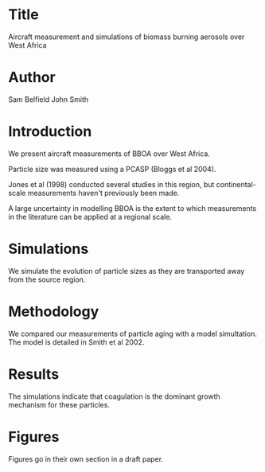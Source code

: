 # Title
Aircraft measurement and simulations  of biomass burning aerosols 
over West Africa

# Author
Sam Belfield
John Smith

# Introduction
We present aircraft measurements of BBOA over West Africa.

Particle size was measured using a PCASP (Bloggs et al 2004).

Jones et al (1998) conducted several studies in this region,
but continental-scale measurements haven't previously been made.

A large uncertainty in modelling BBOA is the extent to which
measurements in the literature can be applied at a regional scale.

# Simulations
We simulate the evolution of particle sizes as they are transported 
away from the source region.

# Methodology
We compared our measurements of particle aging with a model simultation.
The model is detailed in Smith et al 2002.

# Results
The simulations indicate that coagulation is the dominant growth
mechanism for these particles.

# Figures
Figures go in their own section in a draft paper.
